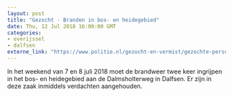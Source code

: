 ```yaml
---
layout: post
title: "Gezocht - Branden in bos- en heidegebied"
date: Thu, 12 Jul 2018 16:00:00 GMT
categories: 
- overijssel 
- dalfsen 
externe_link: "https://www.politie.nl/gezocht-en-vermist/gezochte-personen/2018/juli/02-oon/odl/natuurbranden-in-dalfsen.html"
---
```


In het weekend van 7 en 8 juli 2018 moet de brandweer twee keer ingrijpen in het bos- en heidegebied aan de Dalmsholterweg in Dalfsen. Er zijn in deze zaak inmiddels verdachten aangehouden.
